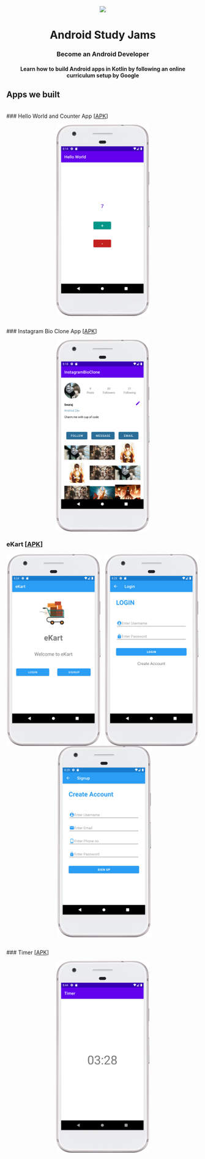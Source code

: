 <p align="center">
  <img src="https://developer.android.com/images/kotlin/kotlin-hero.svg" width=100px />
  <h1 align="center">Android Study Jams</h1>
  <h3 align="center">Become an Android Developer</h3>
  <h4 align="center">Learn how to build Android apps in Kotlin by following an online curriculum setup by Google</h4>
</p>

## Apps we built

<br>
### Hello World and Counter App [<a href="https://github.com/DSC-VIIT-Pune/Android_Study_Jams/raw/apk/APKs/Counter.apk">APK</a>]
<p align="center">
  <img src="https://raw.githubusercontent.com/DSC-VIIT-Pune/Android_Study_Jams/apk/Screenshots/Hello%20World.png" align="center" height="499.6" />
</p>

<br>
### Instagram Bio Clone App [<a href="https://github.com/DSC-VIIT-Pune/Android_Study_Jams/raw/apk/APKs/InstagramBioClone.apk">APK</a>]
<p align="center">
  <img src="https://raw.githubusercontent.com/DSC-VIIT-Pune/Android_Study_Jams/apk/Screenshots/Instagram%20Bio%20Clone.png" align="center" height="499.6"/>
</p>

### eKart [<a href="https://github.com/DSC-VIIT-Pune/Android_Study_Jams/raw/apk/APKs/eKart.apk">APK</a>]
<p align="center">
  <img src="https://raw.githubusercontent.com/DSC-VIIT-Pune/Android_Study_Jams/apk/Screenshots/eKart%201.png" align="center" height="499.6" padding="10"/>
  &nbsp;
  <img src="https://raw.githubusercontent.com/DSC-VIIT-Pune/Android_Study_Jams/apk/Screenshots/eKart%202.png" align="center" height="499.6"/>
  &nbsp;
  <img src="https://raw.githubusercontent.com/DSC-VIIT-Pune/Android_Study_Jams/apk/Screenshots/eKart%203.png" align="center" height="499.6"/>
</p>

<br>
### Timer [<a href="https://github.com/DSC-VIIT-Pune/Android_Study_Jams/raw/apk/APKs/Timer.apk">APK</a>]
<p align="center">
  <img src="https://raw.githubusercontent.com/DSC-VIIT-Pune/Android_Study_Jams/apk/Screenshots/Timer.png" align="center" height="499.6"/>
</p>
